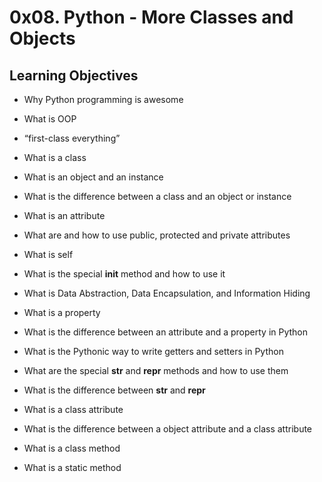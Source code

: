 # 0x08. Python - More Classes and Objects


## Learning Objectives


* Why Python programming is awesome

* What is OOP

* “first-class everything”

* What is a class

* What is an object and an instance

* What is the difference between a class and an object or instance

* What is an attribute

* What are and how to use public, protected and private attributes

* What is self

* What is the special __init__ method and how to use it

* What is Data Abstraction, Data Encapsulation, and Information Hiding

* What is a property

* What is the difference between an attribute and a property in Python

* What is the Pythonic way to write getters and setters in Python

* What are the special __str__ and __repr__ methods and how to use them

* What is the difference between __str__ and __repr__

* What is a class attribute

* What is the difference between a object attribute and a class attribute

* What is a class method

* What is a static method
